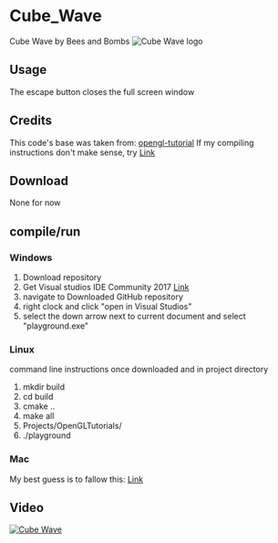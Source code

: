 # Cube_Wave
Cube Wave by Bees and Bombs
![Cube Wave logo](https://lugsole.github.io/Cube_Wave/picture.png)
## Usage
The escape button closes the full screen window
## Credits
This code's base was taken from: [opengl-tutorial](http://www.opengl-tutorial.org/)
If my compiling instructions don't make sense, try [Link](http://www.opengl-tutorial.org/beginners-tutorials/tutorial-1-opening-a-window/)
## Download
None for now
## compile/run
### Windows
1. Download repository
2. Get Visual studios IDE Community 2017 [Link](https://www.visualstudio.com/vs/)
3. navigate to Downloaded GitHub repository
4. right clock and click "open in Visual Studios"
5. select the down arrow next to current document and select "playground.exe"
### Linux
command line instructions once downloaded and in project directory
1. mkdir build
2. cd build
3. cmake ..
4. make all
5. Projects/OpenGLTutorials/
6. ./playground
### Mac
My best guess is to fallow this: [Link](http://www.opengl-tutorial.org/beginners-tutorials/tutorial-1-opening-a-window/)
## Video
[![Cube Wave](https://lugsole.github.io/Cube_Wave/picture.png)](https://lugsole.github.io/Cube_Wave/video.mp4)
## 
